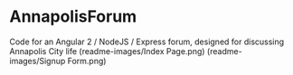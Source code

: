 # AnnapolisForum
Code for an Angular 2 / NodeJS / Express forum, designed for discussing Annapolis City life
(readme-images/Index Page.png)
(readme-images/Signup Form.png)
